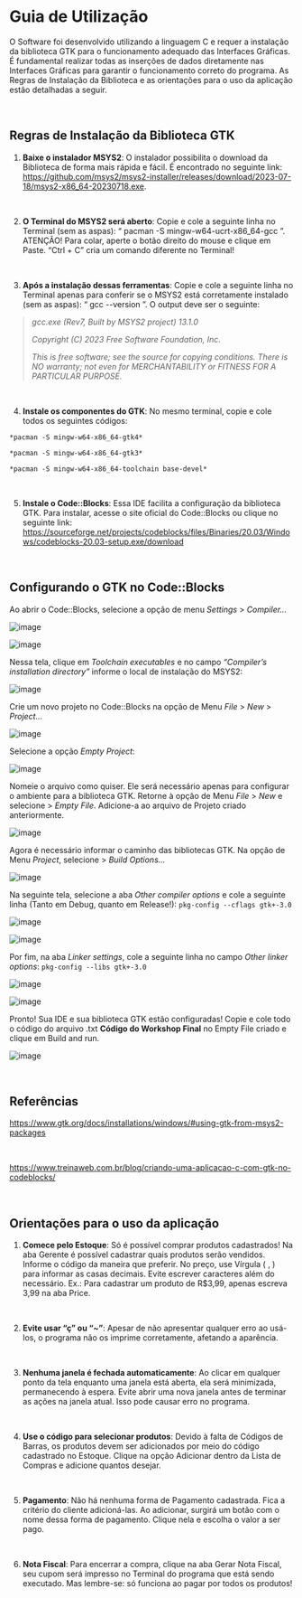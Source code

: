 # Guia de Utilização

O Software foi desenvolvido utilizando a linguagem C e requer a instalação da biblioteca GTK para o funcionamento adequado das Interfaces Gráficas. É fundamental realizar todas as inserções de dados diretamente nas Interfaces Gráficas para garantir o funcionamento correto do programa. As Regras de Instalação da Biblioteca e as orientações para o uso da aplicação estão detalhadas a seguir.

<br>

## Regras de Instalação da Biblioteca GTK

1.	**Baixe o instalador MSYS2**: O instalador possibilita o download da Biblioteca de forma mais rápida e fácil. É encontrado no seguinte link: https://github.com/msys2/msys2-installer/releases/download/2023-07-18/msys2-x86_64-20230718.exe.

<br>

2.	**O Terminal do MSYS2 será aberto**: Copie e cole a seguinte linha no Terminal (sem as aspas): “ pacman -S mingw-w64-ucrt-x86_64-gcc ”. ATENÇÃO! Para colar, aperte o botão direito do mouse e clique em Paste. “Ctrl + C” cria um comando diferente no Terminal!
<br>

3.	**Após a instalação dessas ferramentas**: Copie e cole a seguinte linha no Terminal apenas para conferir se o MSYS2 está corretamente instalado (sem as aspas): “ gcc --version ”. O output deve ser o seguinte:

>*gcc.exe (Rev7, Built by MSYS2 project) 13.1.0*
>
>*Copyright (C) 2023 Free Software Foundation, Inc.*
>
>*This is free software; see the source for copying conditions.  There is NO warranty; not even for MERCHANTABILITY or FITNESS FOR A PARTICULAR PURPOSE.*

<br>

4.	**Instale os componentes do GTK**: No mesmo terminal, copie e cole todos os seguintes códigos:

`*pacman -S mingw-w64-x86_64-gtk4*`

`*pacman -S mingw-w64-x86_64-gtk3*`

`*pacman -S mingw-w64-x86_64-toolchain base-devel*`

<br>

5.	**Instale o Code::Blocks**: Essa IDE facilita a configuração da biblioteca GTK. Para instalar, acesse o site oficial do Code::Blocks ou clique no seguinte link:
https://sourceforge.net/projects/codeblocks/files/Binaries/20.03/Windows/codeblocks-20.03-setup.exe/download

<br>

## Configurando o GTK no Code::Blocks

Ao abrir o Code::Blocks, selecione a opção de menu *Settings* > *Compiler...*

![image](https://github.com/SiadeBreak/Market-Cashier-with-GTK/assets/53356154/0bb1e71d-5f5f-49aa-be16-eb8b79c33817)

![image](https://github.com/SiadeBreak/Market-Cashier-with-GTK/assets/53356154/e705f9ad-1c83-4bc3-8573-8fc7dbd10120)

Nessa tela, clique em *Toolchain executables* e no campo *“Compiler’s installation directory”* informe o local de instalação do MSYS2:

![image](https://github.com/SiadeBreak/Market-Cashier-with-GTK/assets/53356154/b5e923b0-a197-4b45-965e-1d9b5ed56227)

Crie um novo projeto no Code::Blocks na opção de Menu *File* > *New* > *Project...*

![image](https://github.com/SiadeBreak/Market-Cashier-with-GTK/assets/53356154/9ddb2df8-a33b-47e3-9034-713107287a76)

Selecione a opção *Empty Project*:

![image](https://github.com/SiadeBreak/Market-Cashier-with-GTK/assets/53356154/8103807a-4903-47df-bdfd-ba83c8d402e4)

Nomeie o arquivo como quiser. Ele será necessário apenas para configurar o ambiente para a biblioteca GTK.
Retorne à opção de Menu *File* > *New* e selecione > *Empty File*. Adicione-a ao arquivo de Projeto criado anteriormente.

![image](https://github.com/SiadeBreak/Market-Cashier-with-GTK/assets/53356154/406cd068-5ca9-4307-8811-934c696265d4)

Agora é necessário informar o caminho das bibliotecas GTK. Na opção de Menu *Project*, selecione > *Build Options...*

![image](https://github.com/SiadeBreak/Market-Cashier-with-GTK/assets/53356154/dc03eda2-212c-4d9e-ba95-5670f62eb7f3)


Na seguinte tela, selecione a aba *Other compiler options* e cole a seguinte linha (Tanto em Debug, quanto em Release!): `pkg-config --cflags gtk+-3.0`

![image](https://github.com/SiadeBreak/Market-Cashier-with-GTK/assets/53356154/c7f1e077-3d34-4af0-9f48-acde6522b4c4)

![image](https://github.com/SiadeBreak/Market-Cashier-with-GTK/assets/53356154/4df1c14a-fc87-4933-9a07-84c11c276130)

Por fim, na aba *Linker settings*, cole a seguinte linha no campo *Other linker options*: `pkg-config --libs gtk+-3.0`

![image](https://github.com/SiadeBreak/Market-Cashier-with-GTK/assets/53356154/d92d3ad8-6ea9-4a06-acb6-b62be16f5c4b)

![image](https://github.com/SiadeBreak/Market-Cashier-with-GTK/assets/53356154/9357f794-fbac-48ab-ab27-7aedc755a3e8)

Pronto! Sua IDE e sua biblioteca GTK estão configuradas! Copie e cole todo o código do arquivo .txt **Código do Workshop Final** no Empty File criado e clique em Build and run.

![image](https://github.com/SiadeBreak/Market-Cashier-with-GTK/assets/53356154/ad924194-4374-4cf7-86db-dd7691880d87)

<br>

## Referências
https://www.gtk.org/docs/installations/windows/#using-gtk-from-msys2-packages

<br>

https://www.treinaweb.com.br/blog/criando-uma-aplicacao-c-com-gtk-no-codeblocks/

<br>

## Orientações para o uso da aplicação

1.	**Comece pelo Estoque**: Só é possível comprar produtos cadastrados! Na aba Gerente é possível cadastrar quais produtos serão vendidos. Informe o código da maneira que preferir. No preço, use Vírgula ( , ) para informar as casas decimais. Evite escrever caracteres além do necessário. Ex.: Para cadastrar um produto de R$3,99, apenas escreva 3,99 na aba Price.

<br>

2.	**Evite usar “ç” ou “~”**: Apesar de não apresentar qualquer erro ao usá-los, o programa não os imprime corretamente, afetando a aparência.

<br>

3.	**Nenhuma janela é fechada automaticamente**: Ao clicar em qualquer ponto da tela enquanto uma janela está aberta, ela será minimizada, permanecendo à espera. Evite abrir uma nova janela antes de terminar as ações na janela atual. Isso pode causar erro no programa.

<br>

4.	**Use o código para selecionar produtos**: Devido à falta de Códigos de Barras, os produtos devem ser adicionados por meio do código cadastrado no Estoque. Clique na opção Adicionar dentro da Lista de Compras e adicione quantos desejar.

<br>

5.	**Pagamento**: Não há nenhuma forma de Pagamento cadastrada. Fica a critério do cliente adicioná-las. Ao adicionar, surgirá um botão com o nome dessa forma de pagamento. Clique nela e escolha o valor a ser pago. 

<br>

6.	**Nota Fiscal**: Para encerrar a compra, clique na aba Gerar Nota Fiscal, seu cupom será impresso no Terminal do programa que está sendo executado. Mas lembre-se: só funciona ao pagar por todos os produtos!
